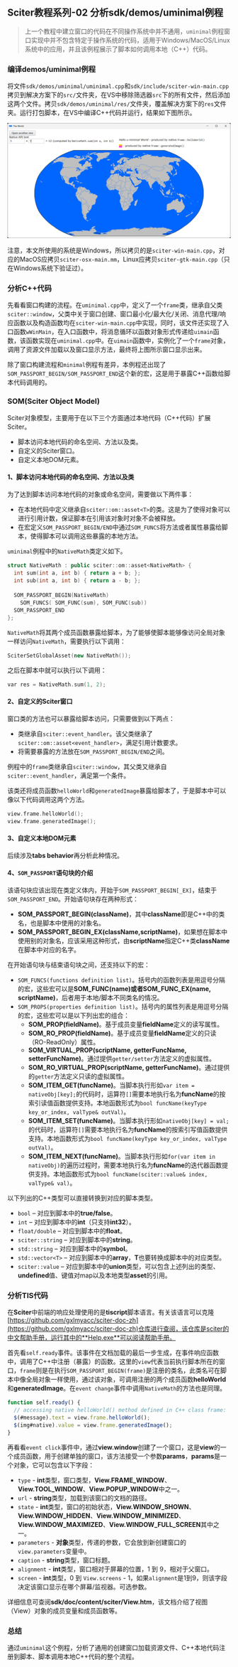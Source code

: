 ﻿## Sciter教程系列-02 分析sdk/demos/uminimal例程

>上一个教程中建立窗口的代码在不同操作系统中并不通用，`uminimal`例程窗口实现中并不包含特定于操作系统的代码，适用于Windows/MacOS/Linux系统中的应用，并且该例程展示了脚本如何调用本地（C++）代码。

### 编译demos/uminimal例程

将文件`sdk/demos/uminimal/uminimal.cpp`和`sdk/include/sciter-win-main.cpp`拷贝到解决方案下的`src/`文件夹，在VS中移除筛选器`src`下的所有文件，然后添加这两个文件。拷贝`sdk/demos/uminimal/res/`文件夹，覆盖解决方案下的`res`文件夹。运行打包脚本，在VS中编译C++代码并运行，结果如下图所示。

![Alt text](Images/Snipaste_2023-12-17_17-54-48.png)

注意，本文所使用的系统是Windows，所以拷贝的是`sciter-win-main.cpp`，对应的MacOS应拷贝`sciter-osx-main.mm`，Linux应拷贝`sciter-gtk-main.cpp`（只在Windows系统下验证过）。

### 分析C++代码

先看看窗口构建的流程。在`uminimal.cpp`中，定义了一个`frame`类，继承自父类`sciter::window`，父类中关于窗口创建、窗口最小化/最大化/关闭、消息代理/响应函数以及构造函数均在`sciter-win-main.cpp`中实现，同时，该文件还实现了入口函数`wWinMain`，在入口函数中，将消息循环以函数对象形式传递给`uimain`函数，该函数实现在`uminimal.cpp`中。在`uimain`函数中，实例化了一个`frame`对象，调用了资源文件加载以及窗口显示方法，最终将上图所示窗口显示出来。

除了窗口构建流程和`minimal`例程有差异，本例程还出现了`SOM_PASSPORT_BEGIN/SOM_PASSPORT_END`这个新的宏，这是用于暴露C++函数给脚本代码调用的。

### SOM(Sciter Object Model)

Sciter对象模型，主要用于在以下三个方面通过本地代码（C++代码）扩展Sciter。
- 脚本访问本地代码的命名空间、方法以及类。
- 自定义的Sciter窗口。
- 自定义本地DOM元素。

#### 1、脚本访问本地代码的命名空间、方法以及类

为了达到脚本访问本地代码的对象或命名空间，需要做以下两件事：
- 在本地代码中定义继承自`sciter::om::asset<T>`的类。这是为了使得对象可以进行引用计数，保证脚本在引用该对象时对象不会被释放。
- 在宏定义`SOM_PASSPORT_BEGIN/END`中通过`SOM_FUNCS`将方法或者属性暴露给脚本，使得脚本可以调用这些暴露的本地方法。

`uminimal`例程中的`NativeMath`类定义如下。
```cpp
struct NativeMath : public sciter::om::asset<NativeMath> {
  int sum(int a, int b) { return a + b; };
  int sub(int a, int b) { return a - b; };

  SOM_PASSPORT_BEGIN(NativeMath)
    SOM_FUNCS( SOM_FUNC(sum), SOM_FUNC(sub))
  SOM_PASSPORT_END
};
```

`NativeMath`将其两个成员函数暴露给脚本，为了能够使脚本能够像访问全局对象一样访问`NativeMath`，需要执行以下调用：
```cpp
SciterSetGlobalAsset(new NativeMath());
```
之后在脚本中就可以执行以下调用：
```cpp
var res = NativeMath.sum(1, 2);
```

#### 2、自定义的Sciter窗口

窗口类的方法也可以暴露给脚本访问，只需要做到以下两点：
- 类继承自`sciter::event_handler`。该父类继承了`sciter::om::asset<event_handler>`，满足引用计数要求。
- 将需要暴露的方法放在`SOM_PASSPORT_BEGIN/END`之间。

例程中的`frame`类继承自`sciter::window`，其父类又继承自`sciter::event_handler`，满足第一个条件。

该类还将成员函数`helloWorld`和`generatedImage`暴露给脚本了，于是脚本中可以像以下代码调用这两个方法。
```cpp
view.frame.helloWorld();
view.frame.generatedImage();
```

#### 3、自定义本地DOM元素

后续涉及**tabs behavior**再分析此种情况。

#### 4、`SOM_PASSPORT`语句块的介绍

该语句块应该出现在类定义体内，开始于`SOM_PASSPORT_BEGIN[_EX]`，结束于`SOM_PASSPORT_END`。开始语句块存在两种形式：
- **SOM_PASSPORT_BEGIN(className)**，其中**className**即是C++中的类名，也是脚本中使用的对象名。
- **SOM_PASSPORT_BEGIN_EX(className,scriptName)**，如果想在脚本中使用别的对象名，应该采用这种形式，由**scriptName**指定C++类**className**在脚本中对应的名字。

在开始语句块与结束语句块之间，还支持以下的宏：
- `SOM_FUNCS(functions definition list)`。括号内的函数列表是用逗号分隔的宏，这些宏可以是**SOM_FUNC(name)**或者**SOM_FUNC_EX(name, scriptName)**，后者用于本地/脚本不同类名的情况。
- `SOM_PROPS(properties definition list)`。括号内的属性列表是用逗号分隔的宏，这些宏可以是以下列出宏的组合：
  - **SOM_PROP(fieldName)**。基于成员变量**fieldName**定义的读写属性。
  - **SOM_RO_PROP(fieldName)**。基于成员变量**fieldName**定义的只读（RO-ReadOnly）属性。
  - **SOM_VIRTUAL_PROP(scriptName, getterFuncName, setterFuncName)**。通过提供`getter/setter`方法定义的虚拟属性。
  - **SOM_RO_VIRTUAL_PROP(scriptName, getterFuncName)**。通过提供的`getter`方法定义只读的虚拟属性。
  - **SOM_ITEM_GET(funcName)**。当脚本执行形如`var item = nativeObj[key];`的代码时，运算符`[]`需要本地执行名为**funcName**的按索引读值函数提供支持。本地函数形式为`bool funcName(keyType key_or_index, valType& outVal)`。
  - **SOM_ITEM_SET(funcName)**。当脚本执行形如`nativeObj[key] = val;`的代码时，运算符`[]`需要本地执行名为**funcName**的按索引写值函数提供支持。本地函数形式为`bool funcName(keyType key_or_index, valType outVal)`。
  - **SOM_ITEM_NEXT(funcName)**。当脚本执行形如`for(var item in nativeObj)`的遍历过程时，需要本地执行名为**funcName**的迭代器函数提供支持。本地函数形式为`bool funcName(sciter::value& index, valType& val)`。

以下列出的C++类型可以直接转换到对应的脚本类型。
- `bool` – 对应到脚本中的**true/false**。
- `int` – 对应到脚本中的**int**（只支持**int32**）。
- `float/double` – 对应到脚本中的**float**。
- `sciter::string` – 对应到脚本中的**string**。
- `std::string` – 对应到脚本中的**symbol**。
- `std::vector<T>` – 对应到脚本中的**array**，**T**也要转换成脚本中的对应类型。
- `sciter::value` – 对应到脚本中的**union**类型，可以包含上述列出的类型、**undefined**值、键值对map以及本地类型**asset**的引用。

### 分析TIS代码

在**Sciter**中前端的响应处理使用的是**tiscript**脚本语言。有关该语言可以克隆[https://github.com/gxlmyacc/sciter-doc-zh](https://github.com/gxlmyacc/sciter-doc-zh)仓库进行查阅，该仓库是sciter的中文帮助手册，运行其中的**Help.exe**可以阅读帮助手册。

首先看`self.ready`事件。该事件在文档加载的最后一步生成，在事件响应函数中，调用了C++中注册（暴露）的函数。这里的`view`代表当前执行脚本所在的窗口，`frame`则是在执行`SOM_PASSPORT_BEGIN(frame)`是注册的类名，此类名可在脚本中像全局对象一样使用，通过该对象，可调用注册的两个成员函数**helloWorld**和**generatedImage**。在`event change`事件中调用`NativeMath`的方法也是同理。

```javascript
function self.ready() {
  // accessing native helloWorld() method defined in C++ class frame: 
  $(#message).text = view.frame.helloWorld();
  $(img#native).value = view.frame.generatedImage();
}
```

再看看`event click`事件中，通过**view.window**创建了一个窗口，这是**view**的一个成员函数，用于创建单独的窗口，该方法接受一个参数**params**，**params**是一个对象，它可以包含以下字段：
- `type` - **int**类型，窗口类型，**View.FRAME_WINDOW**、**View.TOOL_WINDOW**、**View.POPUP_WINDOW**中之一。
- `url` - **string**类型，加载到该窗口的文档的路径。
- `state` - **int**类型，窗口的初始状态，**View.WINDOW_SHOWN**、**View.WINDOW_HIDDEN**、**View.WINDOW_MINIMIZED**、**View.WINDOW_MAXIMIZED**、**View.WINDOW_FULL_SCREEN**其中之一。
- `parameters` - **对象**类型，传递的参数，它会放到新创建窗口的`view.parameters`变量中。
- `caption` - **string**类型，窗口标题。
- `alignment` - **int**类型，窗口相对于屏幕的位置，1 到 9，相对于父窗口。
- `screen` - **int**类型，0 到 `View.screens` - 1，如果`alignment`是1到9，则该字段决定该窗口显示在哪个屏幕/监视器。可选参数。

详细信息可查阅**sdk/doc/content/sciter/View.htm**，该文档介绍了视图（View）对象的成员变量和成员函数等。

### 总结

通过`uminimal`这个例程，分析了通用的创建窗口加载资源文件、C++本地代码注册到脚本、脚本调用本地C++代码的整个流程。
